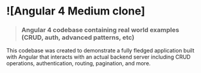 # ![Angular 4 Medium clone]

> ### Angular 4 codebase containing real world examples (CRUD, auth, advanced patterns, etc)


This codebase was created to demonstrate a fully fledged application built with Angular that interacts with an actual backend server including CRUD operations, authentication, routing, pagination, and more.